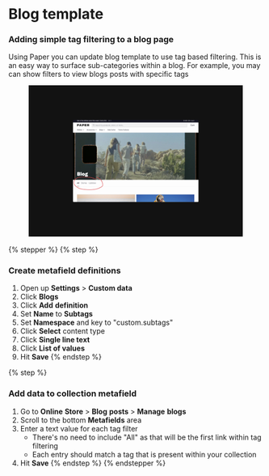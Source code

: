 # Blog template

### Adding simple tag filtering to a blog page <a href="#h_a1ed6cccf4" id="h_a1ed6cccf4"></a>

Using Paper you can update blog template to use tag based filtering. This is an easy way to surface sub-categories within a blog. For example, you may can show filters to view blogs posts with specific tags

<figure><img src="../.gitbook/assets/blog.png" alt=""><figcaption></figcaption></figure>

{% stepper %}
{% step %}
### Create metafield definitions

1. Open up **Settings** > **Custom data**
2. Click **Blogs**
3. Click **Add** **definition**
4. Set **Name** to **Subtags**
5. Set **Namespace** and key to "custom.subtags"
6. Click **Select** content type
7. Click **Single line text**
8. Click **List of values**
9. Hit **Save**
{% endstep %}

{% step %}
### Add data to collection metafield

1. Go to **Online** **Store** > **Blog** **posts** > **Manage** **blogs**
2. Scroll to the bottom **Metafields** area
3. Enter a text value for each tag filter
   * There's no need to include "All" as that will be the first link within tag filtering
   * Each entry should match a tag that is present within your collection
4. Hit **Save**
{% endstep %}
{% endstepper %}

